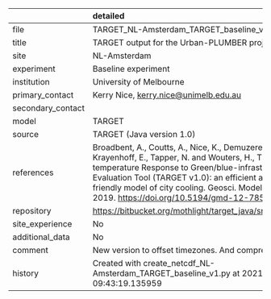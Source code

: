 |                   | detailed                                                                                                                                                                                                                                                                                                        |
|:------------------|:----------------------------------------------------------------------------------------------------------------------------------------------------------------------------------------------------------------------------------------------------------------------------------------------------------------|
| file              | TARGET_NL-Amsterdam_TARGET_baseline_v1c.nc                                                                                                                                                                                                                                                                      |
| title             | TARGET output for the Urban-PLUMBER project                                                                                                                                                                                                                                                                     |
| site              | NL-Amsterdam                                                                                                                                                                                                                                                                                                    |
| experiment        | Baseline experiment                                                                                                                                                                                                                                                                                             |
| institution       | University of Melbourne                                                                                                                                                                                                                                                                                         |
| primary_contact   | Kerry Nice, kerry.nice@unimelb.edu.au                                                                                                                                                                                                                                                                           |
| secondary_contact |                                                                                                                                                                                                                                                                                                                 |
| model             | TARGET                                                                                                                                                                                                                                                                                                          |
| source            | TARGET (Java version 1.0)                                                                                                                                                                                                                                                                                       |
| references        | Broadbent, A., Coutts, A., Nice, K., Demuzere, M., Krayenhoff, E., Tapper, N. and Wouters, H., The Air-temperature Response to Green/blue-infrastructure Evaluation Tool (TARGET v1.0): an efficient and user-friendly model of city cooling. Geosci. Model Dev., 2019. https://doi.org/10.5194/gmd-12-785-2019 |
| repository        | https://bitbucket.org/mothlight/target_java/src/master/                                                                                                                                                                                                                                                         |
| site_experience   | No                                                                                                                                                                                                                                                                                                              |
| additional_data   | No                                                                                                                                                                                                                                                                                                              |
| comment           | New version to offset timezones. And compressed                                                                                                                                                                                                                                                                 |
| history           | Created with create_netcdf_NL-Amsterdam_TARGET_baseline_v1.py at 2021-06-30 09:43:19.135959                                                                                                                                                                                                                     |
